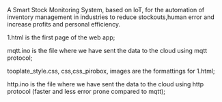 A Smart Stock Monitoring System, based on IoT, for the automation of inventory management in industries to reduce stockouts,human error and increase profits and personal efficiency.  


1.html is the first page of the web app;


mqtt.ino is the file where we have sent the data to the cloud using mqtt protocol;


tooplate_style.css, css,css_pirobox, images are the formattings for 1.html;


http.ino is the file where we have sent the data to the cloud using http protocol (faster and less error prone compared to mqtt);


